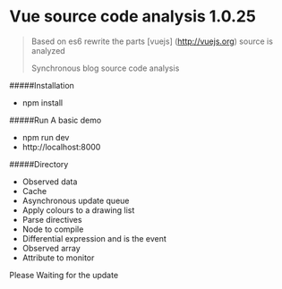 # Vue source code analysis 1.0.25

> 
> Based on es6 rewrite the parts [vuejs] (http://vuejs.org) source is analyzed
> 
> Synchronous blog source code analysis
> 

#####Installation
* npm install


#####Run
A basic demo
* npm run dev
* http://localhost:8000


#####Directory
* Observed data
* Cache
* Asynchronous update queue
* Apply colours to a drawing list
* Parse directives
* Node to compile
* Differential expression and is the event 
* Observed array
* Attribute to monitor

Please Waiting for the update



